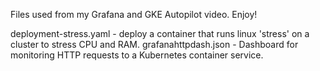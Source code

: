 Files used from my Grafana and GKE Autopilot video. Enjoy!

deployment-stress.yaml - deploy a container that runs linux 'stress' on a cluster to stress CPU and RAM.
grafanahttpdash.json - Dashboard for monitoring HTTP requests to a Kubernetes container service.
